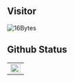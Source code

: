 ## Visitor
<img src="https://count.getloli.com/get/@46986243553?theme=moebooru&render=pixelated" alt="16Bytes" />

## Github Status





<table>
    <tr>
        <td>
           <img src="https://github-readme-stats.vercel.app/api?username=46986243553&show_icons=true&count_private=true&hide_border=true&theme=omni" align="left" style="width: 100%" />
        </td>
    </tr>
</table>